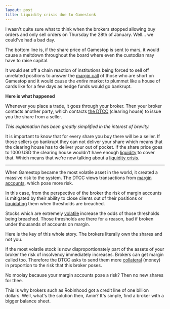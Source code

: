 ```yaml
---
layout: post
title: Liquidity crisis due to Gamestonk
---
```


I wasn't quite sure what to think when the brokers stopped allowing buy orders and only sell orders on Thursday the 28th of January. Well... we could've had a bad day.

The bottom line is, if the share price of Gamestop is sent to mars, it would cause a meltdown throughout the board where even the custodian may have to raise capital.

It would set off a chain reaction of institutions being forced to sell off unrelated positions to answer the [margin call](https://www.investopedia.com/terms/m/margincall.asp) of those who are short on Gamestop and it would cause the *entire* market to plummet like a house of cards like for a few days as hedge funds would go bankrupt.

**Here is what happened**

Whenever you place a trade, it goes through your broker. Then your broker contacts another party, which contacts [the DTCC](https://www.investopedia.com/terms/d/dtcc.asp) (clearing house) to issue you the share from a seller.

*This explanation has been greatly simplified in the interest of brevity.*

It is important to know that for every share you buy there will be a seller. If those sellers go bankrupt they can not deliver your share which means that the clearing house has to deliver your out of pocket. If the share price goes to 1000 USD the clearing house wouldn’t have enough [liquidity](https://www.investopedia.com/terms/l/liquidity.asp) to cover that. Which means that we’re now talking about a [liquidity crisis](https://www.investopedia.com/terms/l/liquidity-crisis.asp).

---

When Gamestop became the most volatile asset in the world, it created a massive risk to the system. The DTCC views transactions from [margin accounts](https://www.investopedia.com/terms/m/marginaccount.asp#:~:text=A%20margin%20account%20is%20a,with%20a%20periodic%20interest%20rate.), which pose more risk.

In this case, from the perspective of the broker the risk of margin accounts is mitigated by their ability to close clients out of their positions or [liquidating](https://www.investopedia.com/terms/l/liquidate.asp) them when thresholds are breached.

Stocks which are extremely [volatile](https://www.investopedia.com/terms/v/volatility.asp) increase the odds of those thresholds being breached.
Those thresholds are there for a reason, bad if broken under thousands of accounts on margin.

Here is the key of this whole story. The brokers literally own the shares and not you.

If the most volatile stock is now disproportionately part of the assets of your broker the risk of insolvency immediately increases. Brokers can get margin called too. Therefore the DTCC asks to send them more [collateral](https://www.investopedia.com/terms/c/collateral.asp) (money) in proportion to the risk that this broker poses.

No moolay because your margin accounts pose a risk? Then no new shares for thee.

This is why brokers such as Robinhood got a credit line of one billion dollars. Well, what's the solution then, Amin? It's simple, find a broker with a bigger balance sheet.

